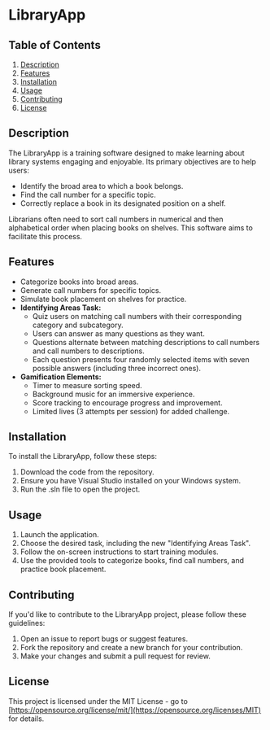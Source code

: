 # LibraryApp

## Table of Contents
1. [Description](#description)
2. [Features](#features)
3. [Installation](#installation)
4. [Usage](#usage)
5. [Contributing](#contributing)
6. [License](#license)

## Description

The LibraryApp is a training software designed to make learning about library systems engaging and enjoyable. Its primary objectives are to help users:

- Identify the broad area to which a book belongs.
- Find the call number for a specific topic.
- Correctly replace a book in its designated position on a shelf.

Librarians often need to sort call numbers in numerical and then alphabetical order when placing books on shelves. This software aims to facilitate this process.

## Features

- Categorize books into broad areas.
- Generate call numbers for specific topics.
- Simulate book placement on shelves for practice.
- **Identifying Areas Task:**
  - Quiz users on matching call numbers with their corresponding category and subcategory.
  - Users can answer as many questions as they want.
  - Questions alternate between matching descriptions to call numbers and call numbers to descriptions.
  - Each question presents four randomly selected items with seven possible answers (including three incorrect ones).
- **Gamification Elements:**
  - Timer to measure sorting speed.
  - Background music for an immersive experience.
  - Score tracking to encourage progress and improvement.
  - Limited lives (3 attempts per session) for added challenge.

## Installation

To install the LibraryApp, follow these steps:

1. Download the code from the repository.
2. Ensure you have Visual Studio installed on your Windows system.
3. Run the .sln file to open the project.

## Usage

1. Launch the application.
2. Choose the desired task, including the new "Identifying Areas Task".
3. Follow the on-screen instructions to start training modules.
4. Use the provided tools to categorize books, find call numbers, and practice book placement.

## Contributing

If you'd like to contribute to the LibraryApp project, please follow these guidelines:

1. Open an issue to report bugs or suggest features.
2. Fork the repository and create a new branch for your contribution.
3. Make your changes and submit a pull request for review.

## License

This project is licensed under the MIT License - go to [https://opensource.org/license/mit/](https://opensource.org/licenses/MIT) for details.
